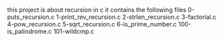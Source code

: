 this  project is about recursion in c it contains the following files  0-puts_recursion.c
 1-print_rev_recursion.c 
2-strlen_recursion.c 3-factorial.c 4-pow_recursion.c 5-sqrt_recursion.c 6-is_prime_number.c 100-is_palindrome.c 101-wildcmp.c
